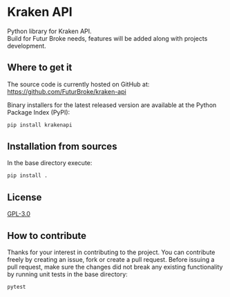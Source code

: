 # Kraken API
Python library for Kraken API.<br>
Build for Futur Broke needs, features will be added along  with projects development.

## Where to get it
The source code is currently hosted on GitHub at: https://github.com/FuturBroke/kraken-api

Binary installers for the latest released version are available at the Python Package Index (PyPI):
```sh
pip install krakenapi
```

## Installation from sources
In the base directory execute:
```sh
pip install .
```

## License
[GPL-3.0](https://github.com/FuturBroke/kraken-api/blob/main/LICENSE)

## How to contribute
Thanks for your interest in contributing to the project. You can contribute freely by creating an issue, fork or create 
a pull request. Before issuing a pull request, make sure the changes did not break any existing functionality by 
running unit tests in the base directory:
```sh
pytest
```